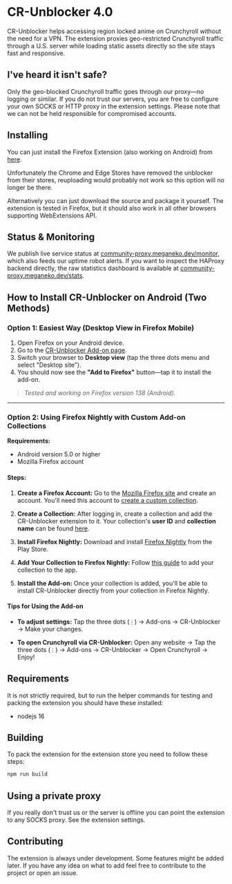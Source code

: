# CR-Unblocker 4.0

CR-Unblocker helps accessing region locked anime on Crunchyroll without the need for a VPN. The extension proxies geo-restricted Crunchyroll traffic through a U.S. server while loading static assets directly so the site stays fast and responsive.

## I've heard it isn't safe?
Only the geo-blocked Crunchyroll traffic goes through our proxy—no logging or similar. If you do not trust our servers, you are free to configure your own SOCKS or HTTP proxy in the extension settings. Please note that we can not be held responsible for compromised accounts.

## Installing
You can just install the Firefox Extension (also working on Android) from [here](https://addons.mozilla.org/firefox/addon/crunchy-unblocker).

Unfortunately the Chrome and Edge Stores have removed the unblocker from their stores, reuploading would probably not work so this option will no longer be there.

Alternatively you can just download the source and package it yourself. The extension is tested in Firefox, but it should also work in all other browsers supporting WebExtensions API.

## Status & Monitoring
We publish live service status at [community-proxy.meganeko.dev/monitor](https://community-proxy.meganeko.dev/monitor), which also feeds our uptime robot alerts. If you want to inspect the HAProxy backend directly, the raw statistics dashboard is available at [community-proxy.meganeko.dev/stats](https://community-proxy.meganeko.dev/stats).

## How to Install CR-Unblocker on Android (Two Methods)

### **Option 1: Easiest Way (Desktop View in Firefox Mobile)**

1. Open Firefox on your Android device.
2. Go to the [CR-Unblocker Add-on page](https://addons.mozilla.org/en-US/firefox/addon/crunchy-unblocker/).
3. Switch your browser to **Desktop view** (tap the three dots menu and select "Desktop site").
4. You should now see the **"Add to Firefox"** button—tap it to install the add-on.

> *Tested and working on Firefox version 138 (Android).*

---

### **Option 2: Using Firefox Nightly with Custom Add-on Collections**

**Requirements:**

* Android version 5.0 or higher
* Mozilla Firefox account

#### Steps:

1. **Create a Firefox Account:**
   Go to the [Mozilla Firefox site](https://support.mozilla.org/en-US/kb/access-mozilla-services-firefox-account) and create an account.
   You'll need this account to [create a custom collection](https://support.mozilla.org/en-US/kb/how-use-collections-addonsmozillaorg).

2. **Create a Collection:**
   After logging in, create a collection and add the CR-Unblocker extension to it.
   Your collection's **user ID** and **collection name** can be found [here](https://addons.mozilla.org/en-US/firefox/collections/).

3. **Install Firefox Nightly:**
   Download and install [Firefox Nightly](https://play.google.com/store/apps/details?id=org.mozilla.fenix&hl=en_US) from the Play Store.

4. **Add Your Collection to Firefox Nightly:**
   Follow [this guide](https://blog.mozilla.org/addons/2020/09/29/expanded-extension-support-in-firefox-for-android-nightly/) to add your collection to the app.

5. **Install the Add-on:**
   Once your collection is added, you'll be able to install CR-Unblocker directly from your collection in Firefox Nightly.

#### **Tips for Using the Add-on**

* **To adjust settings:**
  Tap the three dots (`⋮`) → Add-ons → CR-Unblocker → Make your changes.

* **To open Crunchyroll via CR-Unblocker:**
  Open any website → Tap the three dots (`⋮`) → Add-ons → CR-Unblocker → Open Crunchyroll → Enjoy!

## Requirements

It is not strictly required, but to run the helper commands for testing and packing the extension you should have these installed:

* nodejs 16

## Building

To pack the extension for the extension store you need to follow these steps:

```bash
npm run build
```

## Using a private proxy
If you really don't trust us or the server is offline you can point the extension to any SOCKS proxy. See the extension settings.

## Contributing
The extension is always under development. Some features might be added later. If you have any idea on what to add feel free to contribute to the project or open an issue.

